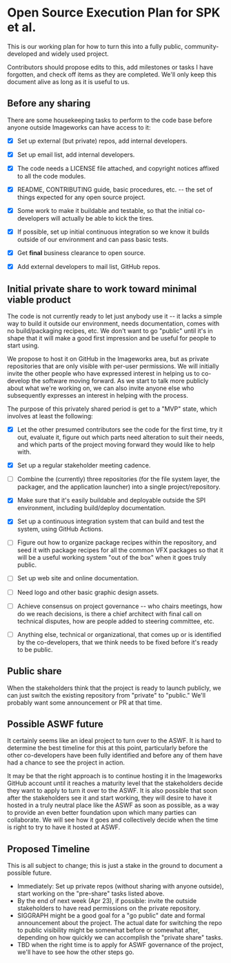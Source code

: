 <!-- Copyright (c) Contributors to the SPK project. -->
<!-- SPDX-License-Identifier: Apache-2.0 -->
<!-- https://github.com/spkenv/spk -->

# Open Source Execution Plan for SPK et al.

This is our working plan for how to turn this into a fully public,
community-developed and widely used project.

Contributors should propose edits to this, add milestones or tasks I have
forgotten, and check off items as they are completed. We'll only keep this
document alive as long as it is useful to us.

## Before any sharing

There are some housekeeping tasks to perform to the code base before anyone
outside Imageworks can have access to it:

- [x] Set up external (but private) repos, add internal developers.
- [x] Set up email list, add internal developers.
- [x] The code needs a LICENSE file attached, and copyright notices affixed
  to all the code modules.
- [x] README, CONTRIBUTING guide, basic procedures, etc. -- the set of
  things expected for any open source project.
- [x] Some work to make it buildable and testable, so that the initial
  co-developers will actually be able to kick the tires.
- [x] If possible, set up initial continuous integration so we know it
  builds outside of our environment and can pass basic tests.
- [x] Get **final** business clearance to open source.
- [x] Add external developers to mail list, GitHub repos.


## Initial private share to work toward minimal viable product

The code is not currently ready to let just anybody use it -- it lacks a
simple way to build it outside our environment, needs documentation, comes
with no build/packaging recipes, etc. We don't want to go "public" until
it's in shape that it will make a good first impression and be useful for
people to start using.

We propose to host it on GitHub in the Imageworks area, but as private
repositories that are only visible with per-user permissions. We will
initially invite the other people who have expressed interest in helping us
to co-develop the software moving forward. As we start to talk more publicly
about what we're working on, we can also invite anyone else who subsequently
expresses an interest in helping with the process.

The purpose of this privately shared period is get to a "MVP" state, which
involves at least the following:

- [x] Let the other presumed contributors see the code for the first time, try it out, evaluate it, figure out which parts need alteration to suit their needs, and which parts of the project moving forward they would like to help with.
- [x] Set up a regular stakeholder meeting cadence.
- [ ] Combine the (currently) three repositories (for the file system layer, the packager, and the application launcher) into a single project/repository.
- [x] Make sure that it's easily buildable and deployable outside the SPI environment, including build/deploy documentation.
- [x] Set up a continuous integration system that can build and test the system, using GitHub Actions.
- [ ] Figure out how to organize package recipes within the repository, and seed it with package recipes for all the common VFX packages so that it will be a useful working system "out of the box" when it goes truly public.
- [ ] Set up web site and online documentation.
- [ ] Need logo and other basic graphic design assets.
- [ ] Achieve consensus on project governance -- who chairs meetings, how do we reach decisions, is there a chief architect with final call on technical disputes, how are people added to steering committee, etc.
- [ ] Anything else, technical or organizational, that comes up or is identified by the co-developers, that we think needs to be fixed before it's ready to be public.


## Public share

When the stakeholders think that the project is ready to launch publicly, we can just switch the existing repository from "private" to "public." We'll probably want some announcement or PR at that time.


## Possible ASWF future

It certainly seems like an ideal project to turn over to the ASWF. It is hard to determine the best timeline for this at this point, particularly before the other co-developers have been fully identified and before any of them have had a chance to see the project in action.

It may be that the right approach is to continue hosting it in the Imageworks GitHub account until it reaches a maturity level that the stakeholders decide they want to apply to turn it over to the ASWF. It is also possible that soon after the stakeholders see it and start working, they will desire to have it hosted in a truly neutral place like the ASWF as soon as possible, as a way to provide an even better foundation upon which many parties can collaborate. We will see how it goes and collectively decide when the time is right to try to have it hosted at ASWF.


## Proposed Timeline

This is all subject to change; this is just a stake in the ground to
document a possible future.

- Immediately: Set up private repos (without sharing with anyone outside), start working on the "pre-share" tasks listed above.
- By the end of next week (Apr 23), if possible: invite the outside stakeholders to have read permissions on the private repository.
- SIGGRAPH might be a good goal for a "go public" date and formal announcement about the project. The actual date for switching the repo to public visibility might be somewhat before or somewhat after, depending on how quickly we can accomplish the "private share" tasks.
- TBD when the right time is to apply for ASWF governance of the project, we'll have to see how the other steps go.
